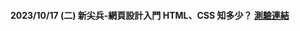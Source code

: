 
#### 2023/10/17 (二) 新尖兵-網頁設計入門 HTML、CSS 知多少？ [測驗連結](https://docs.google.com/forms/d/e/1FAIpQLSfd5R0WEIjtOGYe-VgOjPq7EtU3JKFe3Ir75Wv2QTw3snN1Sg/viewform)